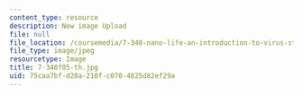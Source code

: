 ```yaml
---
content_type: resource
description: New image Upload
file: null
file_location: /coursemedia/7-340-nano-life-an-introduction-to-virus-structure-and-assembly-fall-2005/75caa7bfd28a210fc0704825d82ef29a_7-340f05-th.jpg
file_type: image/jpeg
resourcetype: Image
title: 7-340f05-th.jpg
uid: 75caa7bf-d28a-210f-c070-4825d82ef29a
---
```

